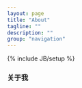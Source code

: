 ```yaml
---
layout: page
title: "About"
tagline: ""
description: ""
group: "navigation"
---
```

{% include JB/setup %}

### 关于我

